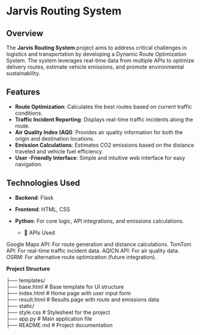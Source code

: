 # Jarvis Routing System

## Overview

The **Jarvis Routing System** project aims to address critical challenges in logistics and transportation by developing a Dynamic Route Optimization System. The system leverages real-time data from multiple APIs to optimize delivery routes, estimate vehicle emissions, and promote environmental sustainability.

## Features

- **Route Optimization**: Calculates the best routes based on current traffic conditions.
- **Traffic Incident Reporting**: Displays real-time traffic incidents along the route.
- **Air Quality Index (AQI)**: Provides air quality information for both the origin and destination locations.
- **Emission Calculations**: Estimates CO2 emissions based on the distance traveled and vehicle fuel efficiency.
- **User -Friendly Interface**: Simple and intuitive web interface for easy navigation.

## Technologies Used

- **Backend**: Flask
- **Frontend**: HTML, CSS
- **Python**: For core logic, API integrations, and emissions calculations.

 
  - 📡 APIs Used

Google Maps API: For route generation and distance calculations.
TomTom API: For real-time traffic incident data.
AQICN API: For air quality data.
OSRM: For alternative route optimization (future integration).


 **Project Structure**

├── templates/  
          ├── base.html       # Base template for UI structure  
          ├── index.html      # Home page with user input form  
          ├── result.html     # Results page with route and emissions data  
├── static/  
          ├── style.css       # Stylesheet for the project  
├── app.py              # Main application file  
├── README.md           # Project documentation  
 


